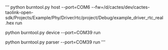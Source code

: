 


'''
python burntool.py host --port=COM6 --fw=/d/cactes/dev/cactes-taolink-open-sdk/Projects/Example/Phy/Driver/rtc/project/Debug/example_driver_rtc_real.hex run

python burntool.py device --port=COM39 run

python burntool.py parser --port=COM39 run
'''


